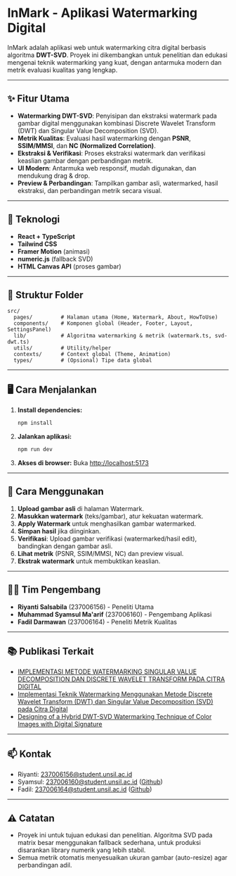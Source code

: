 # InMark - Aplikasi Watermarking Digital

InMark adalah aplikasi web untuk watermarking citra digital berbasis algoritma **DWT-SVD**. Proyek ini dikembangkan untuk penelitian dan edukasi mengenai teknik watermarking yang kuat, dengan antarmuka modern dan metrik evaluasi kualitas yang lengkap.

---

## ✨ Fitur Utama
- **Watermarking DWT-SVD**: Penyisipan dan ekstraksi watermark pada gambar digital menggunakan kombinasi Discrete Wavelet Transform (DWT) dan Singular Value Decomposition (SVD).
- **Metrik Kualitas**: Evaluasi hasil watermarking dengan **PSNR**, **SSIM/MMSI**, dan **NC (Normalized Correlation)**.
- **Ekstraksi & Verifikasi**: Proses ekstraksi watermark dan verifikasi keaslian gambar dengan perbandingan metrik.
- **UI Modern**: Antarmuka web responsif, mudah digunakan, dan mendukung drag & drop.
- **Preview & Perbandingan**: Tampilkan gambar asli, watermarked, hasil ekstraksi, dan perbandingan metrik secara visual.

---

## 🚀 Teknologi
- **React + TypeScript**
- **Tailwind CSS**
- **Framer Motion** (animasi)
- **numeric.js** (fallback SVD)
- **HTML Canvas API** (proses gambar)

---

## 📂 Struktur Folder
```
src/
  pages/         # Halaman utama (Home, Watermark, About, HowToUse)
  components/    # Komponen global (Header, Footer, Layout, SettingsPanel)
  lib/           # Algoritma watermarking & metrik (watermark.ts, svd-dwt.ts)
  utils/         # Utility/helper
  contexts/      # Context global (Theme, Animation)
  types/         # (Opsional) Tipe data global
```

---

## 🖥️ Cara Menjalankan
1. **Install dependencies:**
   ```bash
   npm install
   ```
2. **Jalankan aplikasi:**
   ```bash
   npm run dev
   ```
3. **Akses di browser:**
   Buka [http://localhost:5173](http://localhost:5173)

---

## 📝 Cara Menggunakan
1. **Upload gambar asli** di halaman Watermark.
2. **Masukkan watermark** (teks/gambar), atur kekuatan watermark.
3. **Apply Watermark** untuk menghasilkan gambar watermarked.
4. **Simpan hasil** jika diinginkan.
5. **Verifikasi**: Upload gambar verifikasi (watermarked/hasil edit), bandingkan dengan gambar asli.
6. **Lihat metrik** (PSNR, SSIM/MMSI, NC) dan preview visual.
7. **Ekstrak watermark** untuk membuktikan keaslian.

---

## 👨‍💻 Tim Pengembang
- **Riyanti Salsabila** (237006156) - Peneliti Utama
- **Muhammad Syamsul Ma'arif** (237006160) - Pengembang Aplikasi
- **Fadil Darmawan** (237006164) - Peneliti Metrik Kualitas

---

## 📚 Publikasi Terkait
- [IMPLEMENTASI METODE WATERMARKING SINGULAR VALUE DECOMPOSITION DAN DISCRETE WAVELET TRANSFORM PADA CITRA DIGITAL](http://dx.doi.org/10.30811/tektro.v8i2.6326)
- [Implementasi Teknik Watermarking Menggunakan Metode Discrete Wavelet Transform (DWT) dan Singular Value Decomposition (SVD) pada Citra Digital](https://doi.org/10.32815/JITIKA.V14I2.262)
- [Designing of a Hybrid DWT-SVD Watermarking Technique of Color Images with Digital Signature](https://doi.org/10.1109/CCET56606.2022.10080560)

---

## 📫 Kontak
- Riyanti: 237006156@student.unsil.ac.id
- Syamsul: 237006160@student.unsil.ac.id ([Github](https://github.com/Maxiyzz))
- Fadil: 237006164@student.unsil.ac.id ([Github](https://github.com/TehRio-byte))

---

## ⚠️ Catatan
- Proyek ini untuk tujuan edukasi dan penelitian. Algoritma SVD pada matrix besar menggunakan fallback sederhana, untuk produksi disarankan library numerik yang lebih stabil.
- Semua metrik otomatis menyesuaikan ukuran gambar (auto-resize) agar perbandingan adil. 